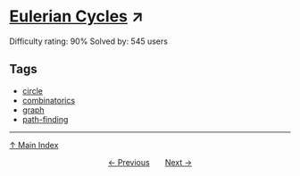 # [Eulerian Cycles](https://projecteuler.net/problem=289) ↗️

Difficulty rating: 90%
Solved by: 545 users
## Tags

- [circle](../tags/circle.md)
- [combinatorics](../tags/combinatorics.md)
- [graph](../tags/graph.md)
- [path-finding](../tags/path-finding.md)



---

[↑ Main Index](../README.md)


<div align=center><a href='288.md'>← Previous</a> &nbsp;&nbsp; &nbsp;&nbsp;  <a href='290.md'>Next →</a></div>
